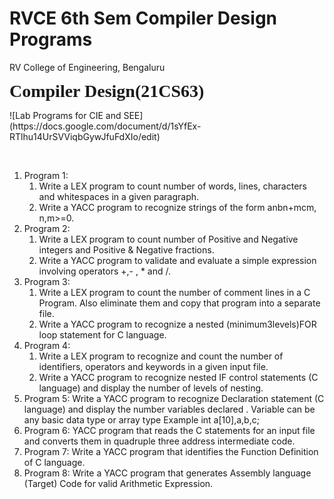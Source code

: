# RVCE 6th Sem Compiler Design Programs

<p>RV College of Engineering, Bengaluru</p>
<p><strong><span style="font-family: serif; font-size: 28px;">Compiler Design(21CS63)</span></strong></p>
![Lab Programs for CIE and SEE](https://docs.google.com/document/d/1sYfEx-RTlhu14UrSVViqbGywJfuFdXIo/edit)
<p><br></p>
<ol>
    <li>Program 1:&nbsp;<ol>
            <li>Write a LEX program to count number of words, lines, characters and whitespaces in a given paragraph.</li>
            <li>Write a YACC program to recognize strings of the form anbn+mcm, n,m&gt;=0.</li>
        </ol>
    </li>
    <li>Program 2:<ol>
            <li>Write a LEX program to count number of Positive and Negative integers and Positive &amp; Negative fractions.</li>
            <li>Write a YACC program to validate and evaluate a simple expression involving operators +,- , * and /.</li>
        </ol>
    </li>
    <li>Program 3:<ol>
            <li>Write a LEX program to count the number of comment lines in a C Program. Also eliminate them and copy that program into a separate file.</li>
            <li>Write a YACC program to recognize a nested (minimum3levels)FOR loop statement for C language.</li>
        </ol>
    </li>
    <li>Program 4:<ol>
            <li>Write a LEX program to recognize and count the number of identifiers, operators and keywords in a given input file.</li>
            <li>Write a YACC program to recognize nested IF control statements (C language) and display the number of levels of nesting.</li>
        </ol>
    </li>
    <li>Program 5: Write a YACC program to recognize Declaration statement (C language) and display the number variables declared .
    Variable can be any basic data type  or array type
    Example int a[10],a,b,c;  
    </li>
    <li>Program 6: YACC program that reads the C statements for an input file and converts them in quadruple three address intermediate code.</li>
    <li>Program 7: Write a YACC program that identifies the Function Definition of C language.</li>
    <li>Program 8: Write a YACC program that generates Assembly language (Target) Code for valid Arithmetic Expression.</li>
</ol>
